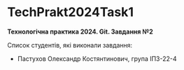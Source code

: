 # TechPrakt2024Task1
**Технологічна практика 2024. Git. Завдання №2**

Список студентів, які виконали завдання:
* Пастухов Олександр Костянтинович, група ІПЗ-22-4
